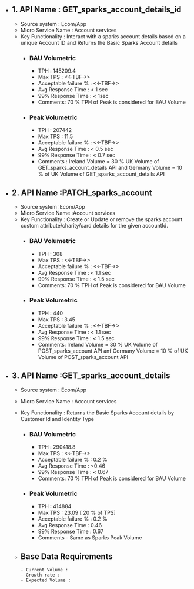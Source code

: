 
- ## 1. API Name : GET_sparks_account_details_id
  - Source system : Ecom/App
  - Micro Service Name : Account services
  - Key Functionality : Interact with a sparks account details based on a unique Account ID and Returns the Basic Sparks Account details
    - ### BAU Volumetric
         - TPH : 145209.4
         - Max TPS : <<-TBF->>
         - Acceptable failure % : <<-TBF->> 
         - Avg Response Time : < 1 sec
         - 99% Response Time : < 1sec
         - Comments: 70 % TPH of Peak is considered for BAU Volume
     - ### Peak Volumetric
         - TPH : 207442
         - Max TPS : 11.5
         - Acceptable failure % : <<-TBF->>
         - Avg Response Time : < 0.5 sec
         - 99% Response Time : < 0.7 sec
         - Comments : Ireland Volume = 30 % UK Volume of GET_sparks_account_details API and Germany Volume = 10 % of UK Volume  of GET_sparks_account_details API
         
- ## 2. API Name :PATCH_sparks_account
  - Source system :Ecom/App
  - Micro Service Name :Account services
  - Key Functionality : Create or Update or remove the sparks account custom attribute/charity/card details for the given accountId.
    - ### BAU Volumetric
         - TPH : 308
         - Max TPS : <<-TBF->>
         - Acceptable failure % : <<-TBF->>
         - Avg Response Time : < 1.1 sec
         - 99% Response Time : < 1.5 sec
         - Comments: 70 % TPH of Peak is considered for BAU Volume
     - ### Peak Volumetric
         - TPH : 440 
         - Max TPS : 3.45
         - Acceptable failure % : <<-TBF->>
         - Avg Response Time : < 1.1 sec
         - 99% Response Time : < 1.5 sec
         - Comments: Ireland Volume = 30 % UK Volume of POST_sparks_account API anf Germany Volume = 10 % of UK Volume of POST_sparks_account API
         
- ## 3. API Name :GET_sparks_account_details
  - Source system : Ecom/App
  - Micro Service Name : Account services
  - Key Functionality : Returns the Basic Sparks Account details by Customer Id and Identity Type
    - ### BAU Volumetric
         - TPH : 290418.8
         - Max TPS : <<-TBF->>
         - Acceptable failure % : 0.2 % 
         - Avg Response Time : <0.46
         - 99% Response Time : < 0.67
         - Comments: 70 % TPH of Peak is considered for BAU Volume
     - ### Peak Volumetric
         - TPH : 414884
         - Max TPS : 23.09 [ 20 % of TPS]
         - Acceptable failure % : 0.2 %
         - Avg Response Time : 0.46
         - 99% Response Time : 0.67  
         - Comments - Same as Sparks Peak Volume
      
  - ## Base Data Requirements
        - Current Volume :   
        - Growth rate :
        - Expected Volume :       
